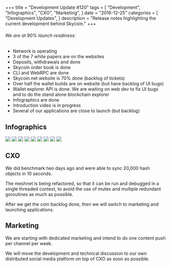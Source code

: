 +++
title = "Development Update #120"
tags = [
    "Development",
    "Infographics",
    "CXO",
    "Marketing",
]
date = "2016-12-25"
categories = [
    "Development Updates",
]
description = "Release notes highlighting the current development behind Skycoin."
+++

###### We are at 90% launch readiness:
- Network is operating
- 3 of the 7 white papers are on the websites
- Deposits, withdrawals and done
- Skycoin order book is done
- CLI and WebRPC are done
- Skycoin.net website is 70% done (backlog of tickets)
- Over half the wallet builds are on website (but have backlog of UI bugs)
- Wallet explorer API is done. We are waiting on web dev to fix UI bugs and to do the stand alone blockchain explorer
- Infographics are done
- Introduction video is in progress
- Several of our applications are close to launch (but backlog)

## Infographics

![](http://i.imgur.com/hQKAhdL.png)
![](http://i.imgur.com/8YvFOcH.png)
![](http://i.imgur.com/mXKMANO.png)
![](http://i.imgur.com/cwl95f5.png)
![](http://i.imgur.com/kTHUEk5.png)
![](http://i.imgur.com/oklJWfj.png)
![](http://i.imgur.com/2OWXQCY.png)
![](http://i.imgur.com/5uT1jol.png)
![](http://i.imgur.com/WBahBBc.png)

## CXO

We did benchmark two days ago and were able to sync 20,000 hash objects in 10 seconds.

The meshnet is being refactored, so that it can be run and debugged in a single threaded context, to avoid the use of mutex and multiple redundant goroutines as much as possible.

After we get the coin backlog done, then we will switch to marketing and launching applications.

## Marketing

We are starting with dedicated marketing and intend to do one content push per channel per week.

We will move the development and technical discussion to our own distributed social media platform on top of CXO as soon as possible.
